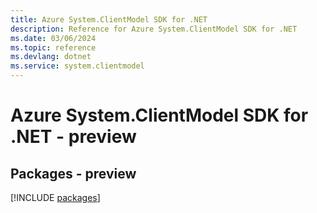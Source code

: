 ```yaml
---
title: Azure System.ClientModel SDK for .NET
description: Reference for Azure System.ClientModel SDK for .NET
ms.date: 03/06/2024
ms.topic: reference
ms.devlang: dotnet
ms.service: system.clientmodel
---
```

# Azure System.ClientModel SDK for .NET - preview
## Packages - preview
[!INCLUDE [packages](system.clientmodel-index.md)]